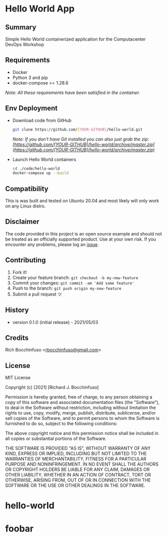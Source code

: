 # Hello World App

## Summary

Simple Hello World containerized application for the Computacenter DevOps Workshop

## Requirements

- Docker
- Python 3 and pip
- docker-compose >= 1.28.6

*Note: All these requirements have been satisfied in the container.*

## Env Deployment

- Download code from GitHub

  ```sh
  git clone https://github.com/[YOUR-GITHUB]/hello-world.git
  ```

  _Note:  If you don't have Git installed you can also just grab the zip:
  [https://github.com/[YOUR-GITHUB]/hello-world/archive/master.zip](https://github.com/[YOUR-GITHUB]/hello-world/archive/master.zip)_

- Launch Hello World containers

  ```sh
  cd ./code/hello-world
  docker-compose up --build
  ```

## Compatibility

This is was built and tested on Ubuntu 20.04 and most likely will only work on any Linux distro.

## Disclaimer

The code provided in this project is an open source example and should not be treated as an officially supported product. Use at your own risk. If you encounter any problems, please log an [issue](https://github.com[YOUR-GITHUB]/hello-world/issues).

## Contributing

1. Fork it!
2. Create your feature branch: `git checkout -b my-new-feature`
3. Commit your changes: `git commit -am 'Add some feature'`
4. Push to the branch: `git push origin my-new-feature`
5. Submit a pull request ツ

## History

- version 0.1.0 (initial release) - 2021/05/03

## Credits

Rich Bocchinfuso <<rbocchinfuso@gmail.com>>

## License

MIT License

Copyright (c) [2021] [Richard J. Bocchinfuso]

Permission is hereby granted, free of charge, to any person obtaining a copy of this software and associated documentation files (the "Software"), to deal in the Software without restriction, including without limitation the rights to use, copy, modify, merge, publish, distribute, sublicense, and/or sell copies of the Software, and to permit persons to whom the Software is furnished to do so, subject to the following conditions:

The above copyright notice and this permission notice shall be included in all copies or substantial portions of the Software.

THE SOFTWARE IS PROVIDED "AS IS", WITHOUT WARRANTY OF ANY KIND, EXPRESS OR IMPLIED, INCLUDING BUT NOT LIMITED TO THE WARRANTIES OF MERCHANTABILITY, FITNESS FOR A PARTICULAR PURPOSE AND NONINFRINGEMENT. IN NO EVENT SHALL THE AUTHORS OR COPYRIGHT HOLDERS BE LIABLE FOR ANY CLAIM, DAMAGES OR OTHER LIABILITY, WHETHER IN AN ACTION OF CONTRACT, TORT OR OTHERWISE, ARISING FROM, OUT OF OR IN CONNECTION WITH THE SOFTWARE OR THE USE OR OTHER DEALINGS IN THE SOFTWARE.
# hello-world
# foobar
